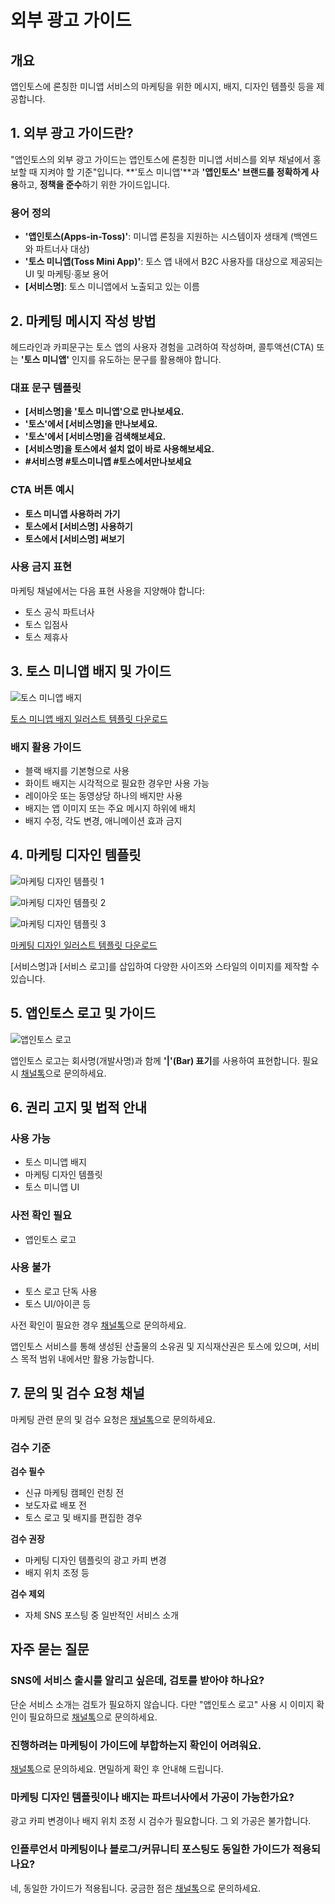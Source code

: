 # 외부 광고 가이드

## 개요

앱인토스에 론칭한 미니앱 서비스의 마케팅을 위한 메시지, 배지, 디자인 템플릿 등을 제공합니다.

## 1. 외부 광고 가이드란?

"앱인토스의 외부 광고 가이드는 앱인토스에 론칭한 미니앱 서비스를 외부 채널에서 홍보할 때 지켜야 할 기준"입니다. **'토스 미니앱'**과 **'앱인토스' 브랜드를 정확하게 사용**하고, **정책을 준수**하기 위한 가이드입니다.

### 용어 정의

- **'앱인토스(Apps-in-Toss)'**: 미니앱 론칭을 지원하는 시스템이자 생태계 (백엔드와 파트너사 대상)
- **'토스 미니앱(Toss Mini App)'**: 토스 앱 내에서 B2C 사용자를 대상으로 제공되는 UI 및 마케팅·홍보 용어
- **[서비스명]**: 토스 미니앱에서 노출되고 있는 이름

## 2. 마케팅 메시지 작성 방법

헤드라인과 카피문구는 토스 앱의 사용자 경험을 고려하여 작성하며, 콜투액션(CTA) 또는 **'토스 미니앱'** 인지를 유도하는 문구를 활용해야 합니다.

### 대표 문구 템플릿

- **[서비스명]을 '토스 미니앱'으로 만나보세요.**
- **'토스'에서 [서비스명]을 만나보세요.**
- **'토스'에서 [서비스명]을 검색해보세요.**
- **[서비스명]을 토스에서 설치 없이 바로 사용해보세요.**
- **#서비스명 #토스미니앱 #토스에서만나보세요**

### CTA 버튼 예시

- **토스 미니앱 사용하러 가기**
- **토스에서 [서비스명] 사용하기**
- **토스에서 [서비스명] 써보기**

### 사용 금지 표현

마케팅 채널에서는 다음 표현 사용을 지양해야 합니다:

- 토스 공식 파트너사
- 토스 입점사
- 토스 제휴사

## 3. 토스 미니앱 배지 및 가이드

![토스 미니앱 배지](https://developers-apps-in-toss.toss.im/assets/guideline_1.uZa1ZrEr.png)

[토스 미니앱 배지 일러스트 템플릿 다운로드](https://developers-apps-in-toss.toss.im/assets/toss_miniapp_badge_kr.CzOKcNJ4.zip)

### 배지 활용 가이드

- 블랙 배지를 기본형으로 사용
- 화이트 배지는 시각적으로 필요한 경우만 사용 가능
- 레이아웃 또는 동영상당 하나의 배지만 사용
- 배지는 앱 이미지 또는 주요 메시지 하위에 배치
- 배지 수정, 각도 변경, 애니메이션 효과 금지

## 4. 마케팅 디자인 템플릿

![마케팅 디자인 템플릿 1](https://developers-apps-in-toss.toss.im/assets/guideline_2.s--pIt02.png)

![마케팅 디자인 템플릿 2](https://developers-apps-in-toss.toss.im/assets/guideline_3.DAGnZTNW.png)

![마케팅 디자인 템플릿 3](https://developers-apps-in-toss.toss.im/assets/guideline_4.BxTBNXSP.png)

[마케팅 디자인 일러스트 템플릿 다운로드](https://developers-apps-in-toss.toss.im/assets/miniapp_ad_banner.CpRFtGc3.zip)

[서비스명]과 [서비스 로고]를 삽입하여 다양한 사이즈와 스타일의 이미지를 제작할 수 있습니다.

## 5. 앱인토스 로고 및 가이드

![앱인토스 로고](https://developers-apps-in-toss.toss.im/assets/guideline_5.BPE89L6U.png)

앱인토스 로고는 회사명(개발사명)과 함께 **'|'(Bar) 표기**를 사용하여 표현합니다. 필요 시 [채널톡](https://apps-in-toss.channel.io/workflows/787658)으로 문의하세요.

## 6. 권리 고지 및 법적 안내

### 사용 가능

- 토스 미니앱 배지
- 마케팅 디자인 템플릿
- 토스 미니앱 UI

### 사전 확인 필요

- 앱인토스 로고

### 사용 불가

- 토스 로고 단독 사용
- 토스 UI/아이콘 등

사전 확인이 필요한 경우 [채널톡](https://apps-in-toss.channel.io/workflows/787658)으로 문의하세요.

앱인토스 서비스를 통해 생성된 산출물의 소유권 및 지식재산권은 토스에 있으며, 서비스 목적 범위 내에서만 활용 가능합니다.

## 7. 문의 및 검수 요청 채널

마케팅 관련 문의 및 검수 요청은 [채널톡](https://apps-in-toss.channel.io/workflows/787658)으로 문의하세요.

### 검수 기준

**검수 필수**
- 신규 마케팅 캠페인 런칭 전
- 보도자료 배포 전
- 토스 로고 및 배지를 편집한 경우

**검수 권장**
- 마케팅 디자인 템플릿의 광고 카피 변경
- 배지 위치 조정 등

**검수 제외**
- 자체 SNS 포스팅 중 일반적인 서비스 소개

## 자주 묻는 질문

### SNS에 서비스 출시를 알리고 싶은데, 검토를 받아야 하나요?

단순 서비스 소개는 검토가 필요하지 않습니다. 다만 "앱인토스 로고" 사용 시 이미지 확인이 필요하므로 [채널톡](https://apps-in-toss.channel.io/workflows/787658)으로 문의하세요.

### 진행하려는 마케팅이 가이드에 부합하는지 확인이 어려워요.

[채널톡](https://apps-in-toss.channel.io/workflows/787658)으로 문의하세요. 면밀하게 확인 후 안내해 드립니다.

### 마케팅 디자인 템플릿이나 배지는 파트너사에서 가공이 가능한가요?

광고 카피 변경이나 배지 위치 조정 시 검수가 필요합니다. 그 외 가공은 불가합니다.

### 인플루언서 마케팅이나 블로그/커뮤니티 포스팅도 동일한 가이드가 적용되나요?

네, 동일한 가이드가 적용됩니다. 궁금한 점은 [채널톡](https://apps-in-toss.channel.io/workflows/787658)으로 문의하세요.
